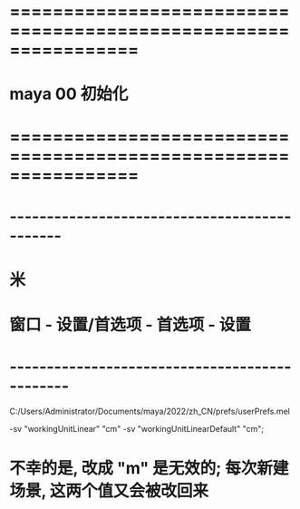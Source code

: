 # ================================================================ #
#                      maya 00 初始化
# ================================================================ #



# --------------------------------------------- #
#                  米
#      窗口 - 设置/首选项 - 首选项 - 设置
# ---------------------------------------------- #

C:/Users/Administrator/Documents/maya/2022/zh_CN/prefs/userPrefs.mel

 -sv "workingUnitLinear" "cm"
 -sv "workingUnitLinearDefault" "cm";

# 不幸的是, 改成 "m" 是无效的; 每次新建场景, 这两个值又会被改回来






























